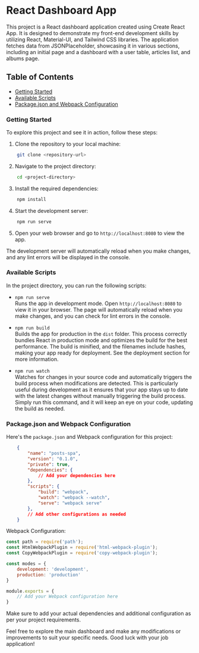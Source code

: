# React Dashboard App
This project is a React dashboard application created using Create React App. It is designed to demonstrate my front-end development skills by utilizing React, Material-UI, and Tailwind CSS libraries. The application fetches data from JSONPlaceholder, showcasing it in various sections, including an initial page and a dashboard with a user table, articles list, and albums page.


## Table of Contents
 - [Getting Started](#getting-started)
 - [Available Scripts](#available-scripts)
 - [Package.json and Webpack Configuration](#packagejson-and-webpack-configuration)


### Getting Started
To explore this project and see it in action, follow these steps:

1. Clone the repository to your local machine: <br>
```sh
    git clone <repository-url>
```

2. Navigate to the project directory: <br>
```sh
    cd <project-directory>
```

3. Install the required dependencies: <br>
```sh
    npm install
```

4. Start the development server:
```sh
    npm run serve
```

5. Open your web browser and go to `http://localhost:8080` to view the app.

The development server will automatically reload when you make changes, and any lint errors will be displayed in the console.


### Available Scripts
In the project directory, you can run the following scripts:

- `npm run serve` <br>
Runs the app in development mode.
Open `http://localhost:8080` to view it in your browser. The page will automatically reload when you make changes, and you can check for lint errors in the console.

- `npm run build` <br>
Builds the app for production in the `dist` folder. This process correctly bundles React in production mode and optimizes the build for the best performance. The build is minified, and the filenames include hashes, making your app ready for deployment. See the deployment section for more information.

- `npm run watch` <br>
Watches for changes in your source code and automatically triggers the build process when modifications are detected. This is particularly useful during development as it ensures that your app stays up to date with the latest changes without manually triggering the build process. Simply run this command, and it will keep an eye on your code, updating the build as needed.


### Package.json and Webpack Configuration
Here's the `package.json` and Webpack configuration for this project:
```json
    {
        "name": "posts-spa",
        "version": "0.1.0",
        "private": true,
        "dependencies": {
            // Add your dependencies here
        },
        "scripts": {
            "build": "webpack",
            "watch": "webpack --watch",
            "serve": "webpack serve"
        },
        // Add other configurations as needed
    }
```

Webpack Configuration:
```js
const path = require('path');
const HtmlWebpackPlugin = require('html-webpack-plugin');
const CopyWebpackPlugin = require('copy-webpack-plugin');

const modes = {
    development: 'development',
    production: 'production'
}

module.exports = {
    // Add your Webpack configuration here
}
```

Make sure to add your actual dependencies and additional configuration as per your project requirements.

Feel free to explore the main dashboard and make any modifications or improvements to suit your specific needs. Good luck with your job application!

